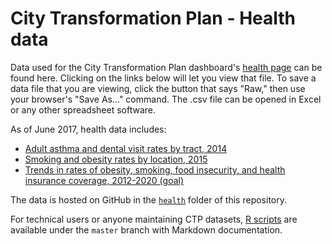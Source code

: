 # City Transformation Plan - Health data

Data used for the City Transformation Plan dashboard's [health page](https://ct-data-haven.github.io/ctp-dash/pages/health.html) can be found here. Clicking on the links below will let you view that file. To save a data file that you are viewing, click the button that says "Raw," then use your browser's "Save As..." command. The .csv file can be opened in Excel or any other spreadsheet software.

As of June 2017, health data includes:

* [Adult asthma and dental visit rates by tract, 2014](500_cities_tract_current_asthma_dental_visit.csv)
* [Smoking and obesity rates by location, 2015](health_bars.csv)
* [Trends in rates of obesity, smoking, food insecurity, and health insurance coverage, 2012-2020 (goal)](health_trends.csv)

The data is hosted on GitHub in the [`health`](./) folder of this repository.

For technical users or anyone maintaining CTP datasets, [R scripts](../../../../tree/master/R) are available under the `master` branch with Markdown documentation.
